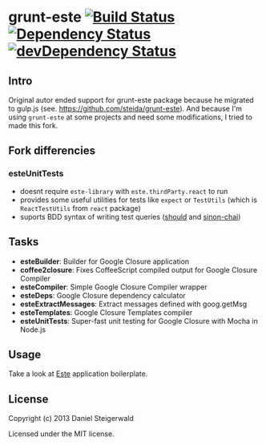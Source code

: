 # grunt-este [![Build Status](https://secure.travis-ci.org/steida/grunt-este.png?branch=master)](http://travis-ci.org/steida/grunt-este) [![Dependency Status](https://david-dm.org/steida/grunt-este.png)](https://david-dm.org/steida/grunt-este) [![devDependency Status](https://david-dm.org/steida/grunt-este/dev-status.png)](https://david-dm.org/steida/grunt-este#info=devDependencies)

## Intro
Original autor ended support for grunt-este package because he migrated to gulp.js (see. https://github.com/steida/grunt-este). And because I'm using `grunt-este` at some projects and need some modifications, I tried to made this fork.

## Fork differencies ##
  
### esteUnitTests ###
  - doesnt require `este-library` with `este.thirdParty.react` to run
  - provides some useful utilities for tests like `expect` or `TestUtils` (which is `ReactTestUtils` from `react` package)
  - suports BDD syntax of writing test queries ([should](http://chaijs.com/api/bdd/) and [sinon-chai](http://chaijs.com/plugins/sinon-chai))

## Tasks

  - **esteBuilder**: Builder for Google Closure application
  - **coffee2closure**: Fixes CoffeeScript compiled output for Google Closure Compiler
  - **esteCompiler**: Simple Google Closure Compiler wrapper
  - **esteDeps**: Google Closure dependency calculator
  - **esteExtractMessages**: Extract messages defined with goog.getMsg
  - **esteTemplates**: Google Closure Templates compiler
  - **esteUnitTests**: Super-fast unit testing for Google Closure with Mocha in Node.js

## Usage

Take a look at [Este](https://github.com/steida/este/) application boilerplate.

## License
Copyright (c) 2013 Daniel Steigerwald

Licensed under the MIT license.
